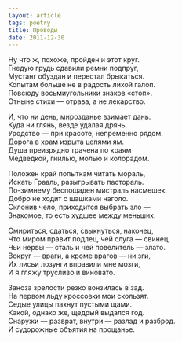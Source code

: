 ```yaml
---
layout: article
tags: poetry
title: Проводы
date: 2011-12-30
---
```


Ну что ж, похоже, пройден и этот круг.<br>
Гнедую грудь сдавили ремни подпруг,<br>
Мустанг обуздан и перестал брыкаться.<br>
Копытам больше не в радость лихой галоп.<br>
Повсюду восьмиугольники знаков «стоп».<br>
Отныне стихи — отрава, а не лекарство.<br>

И, что ни день, мирозданье взимает дань.<br>
Куда ни глянь, везде удалая дрянь.<br>
Уродство — при красоте, непременно рядом.<br>
Дорога в храм изрыта цепями ям.<br>
Душа преизрядно трачена по краям<br>
Медведкой, гнилью, молью и колорадом.<br>

Положен край попыткам читать мораль,<br>
Искать Грааль, разыгрывать пастораль.<br>
По-зимнему беспощаден мистраль насмешек.<br>
Добро не ходит с шашками наголо.<br>
Склонив чело, приходится выбрать зло —<br>
Знакомое, то есть худшее между меньших.<br>

Смириться, сдаться, свыкнуться, наконец,<br>
Что миром правит подлец, чей слуга — свинец,<br>
Чьи нервы — сталь и чей повелитель — злато.<br>
Вокруг — враги, а кроме врагов — ни зги,<br>
Их лисьи лозунги вправили мне мозги,<br>
И я гляжу трусливо и виновато.<br>

Заноза зрелости резко вонзилась в зад.<br>
На первом льду кроссовки мои скользят.<br>
Седые улицы пахнут пустыми щами.<br>
Какой, однако же, щедрый выдался год.<br>
Снаружи — разврат, внутри — разлад и разброд.<br>
И судорожные объятия на прощанье.
